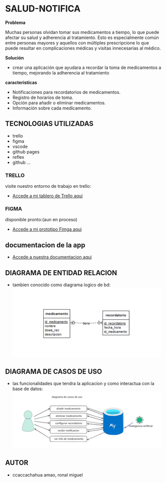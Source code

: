 # SALUD-NOTIFICA

**Problema**

Muchas personas olvidan tomar sus medicamentos a tiempo, lo que puede afectar su salud y adherencia al tratamiento.
Esto es especialmente común entre personas mayores y aquellos con múltiples prescripcione
lo que puede resultar en complicaciones médicas y visitas innecesarias al médico.

**Solución**

- crear una aplicación que ayudara a recordar la toma de medicamentos a tiempo, mejorando la adherencia al tratamiento

**caracteristicas**
  - Notificaciones para recordatorios de medicamentos.
  - Registro de horarios de toma.
  - Opción para añadir o eliminar medicamentos.
  - Información sobre cada medicamento.

## TECNOLOGIAS UTILIZADAS
- trello
- figma
- vscode
- github pages
- reflex
- github 
...
### TRELLO 
visite nuestro entorno de trabajo en trello:
- [Accede a mi tablero de Trello aquí](https://trello.com/b/uNwjY4lj/salud-notifica)

### FIGMA 
disponible pronto:(aun en proceso)
- [Accede a mi prototipo Fimga aqui](https://www.figma.com/proto/mGWOYWnJRySQITUBlvMuqd/Untitled?node-id=0-1&t=lk7TiSkU31XsjnOJ-1)

## documentacion de la app
- [Accede a nuestra documentacion aqui](https://docs.google.com/document/d/1LAYQlI3tM7Kx_bdbvLiDuFmhGP5az5DR/edit?usp=sharing&ouid=109993899027822036845&rtpof=true&sd=true)

## DIAGRAMA DE ENTIDAD RELACION
- tambien conocido como diagrama logico de bd:
![alt text](image.png)
## DIAGRAMA DE CASOS DE USO
- las funcionalidades que tendra la aplicacion y como interactua con la base de datos:
![alt text](image-1.png)
## AUTOR
- ccaccachahua amao, ronal miguel
